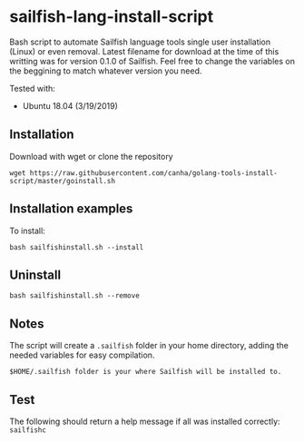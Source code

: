 # sailfish-lang-install-script

Bash script to automate Sailfish language tools single user installation (Linux) or even removal.
Latest filename for download at the time of this writting was for version 0.1.0 of Sailfish. Feel free to change the variables on the beggining to match whatever version you need.

Tested with:

* Ubuntu 18.04 (3/19/2019)

## Installation

Download with wget or clone the repository

```shell
wget https://raw.githubusercontent.com/canha/golang-tools-install-script/master/goinstall.sh
```

## Installation examples

To install:
```shell
bash sailfishinstall.sh --install
```

## Uninstall

```shell
bash sailfishinstall.sh --remove
```

## Notes

The script will create a `.sailfish` folder in your home directory, adding the needed variables for easy compilation.

`$HOME/.sailfish folder is your where Sailfish will be installed to.`

## Test

The following should return a help message if all was installed correctly:
`sailfishc`